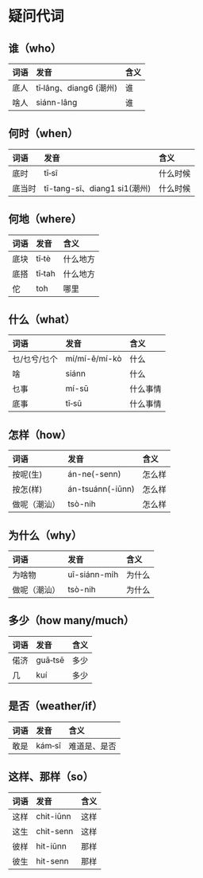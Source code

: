 # 疑问代词

## **谁（who）**

| 词语 | 发音 | 含义 |
| :--- | :--- | :--- |
| 底人 | tī‑lâng、diang6 \(潮州\) | 谁 |
| 啥人 | siánn-lâng | 谁 |

## **何时（when）**

| 词语 | 发音 | 含义 |
| :--- | :--- | :--- |
| 底时 | tī‑sî | 什么时候 |
| 底当时 | tī-tang-sî、diang1 si1\(潮州\) | 什么时候 |

## **何地（where）**

| 词语 | 发音 | 含义 |
| :--- | :--- | :--- |
| 底块 | tī‑tè | 什么地方 |
| 底搭 | tī‑tah | 什么地方 |
| 佗 | toh | 哪里 |

## **什么（what）**

| 词语 | 发音 | 含义 |
| :--- | :--- | :--- |
| 乜/乜兮/乜个 | mí/mí-ê/mí-kò | 什么 |
| 啥 | siánn | 什么 |
| 乜事 | mí-sū | 什么事情 |
| 底事 | tī‑sū | 什么事情 |

## **怎样（how）**

| 词语 | 发音 | 含义 |
| :--- | :--- | :--- |
| 按呢\(生\) | án-ne\(-senn\) | 怎么样 |
| 按怎\(样\) | án-tsuánn\(-iūnn\) | 怎么样 |
| 做呢（潮汕） | tsò-nih | 怎么样 |

## **为什么（why）**

| 词语 | 发音 | 含义 |
| :--- | :--- | :--- |
| 为啥物 | uī-siánn-mi̍h | 为什么 |
| 做呢（潮汕） | tsò-nih | 为什么 |

## **多少（how many/much）**

| 词语 | 发音 | 含义 |
| :--- | :--- | :--- |
| 偌济 | guā‑tsē | 多少 |
| 几 | kuí | 多少 |

## **是否（weather/if）**

| 词语 | 发音 | 含义 |
| :--- | :--- | :--- |
| 敢是 | kám‑sī | 难道是、是否 |

## **这样、那样（so）**

| 词语 | 发音 | 含义 |
| :--- | :--- | :--- |
| 这样 | chit-iūnn | 这样 |
| 这生 | chit-senn | 这样 |
| 彼样 | hit-iūnn | 那样 |
| 彼生 | hit-senn | 那样 |

